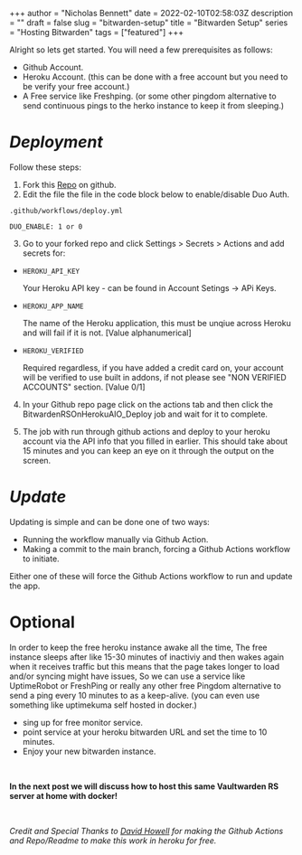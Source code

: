 +++
author = "Nicholas Bennett"
date = 2022-02-10T02:58:03Z
description = ""
draft = false
slug = "bitwarden-setup"
title = "Bitwarden Setup"
series = "Hosting Bitwarden"
tags = ["featured"]
+++

Alright so lets get started. You will need a few prerequisites as follows:

+ Github Account.
+ Heroku Account. (this can be done with a free account but you need to be verify your free account.)
+ A Free service like Freshping. (or some other pingdom alternative to send continuous pings to the herko instance to keep it from sleeping.)

# **_Deployment_**

Follow these steps:

1. Fork this [Repo](https://github.com/davidjameshowell/vaultwarden_heroku "Vaultwarden Heroku") on github.
2. Edit the file the file in the code block below to enable/disable Duo Auth.
```
.github/workflows/deploy.yml

DUO_ENABLE: 1 or 0
```

3. Go to your forked repo and click Settings > Secrets > Actions and add secrets for:


+     HEROKU_API_KEY
 	Your Heroku API key - can be found in Account Setings -> APi Keys.
+     HEROKU_APP_NAME
 	The name of the Heroku application, this must be unqiue across Heroku and will fail if it is not. [Value alphanumerical]
+     HEROKU_VERIFIED
 	Required regardless, if you have added a credit card on, your account will be verified to use built in addons, if not please see "NON VERIFIED ACCOUNTS" section. [Value 0/1]


4. In your Github repo page click on the actions tab and then click the BitwardenRSOnHerokuAIO_Deploy job and wait for it to complete. 

5. The job with run through github actions and deploy to your heroku account via the API info that you filled in earlier. This should take about 15 minutes and you can keep an eye on it through the output on the screen.


# **_Update_**

Updating is simple and can be done one of two ways:

+ Running the workflow manually via Github Action. 
+ Making a commit to the main branch, forcing a Github Actions workflow to initiate.

Either one of these will force the Github Actions workflow to run and update the app.

# **Optional** 

In order to keep the free heroku instance awake all the time, The free instance sleeps after like 15-30 minutes of inactiviy and then wakes again when it receives traffic but this means that the page takes longer to load and/or syncing might have issues, So we can use a service like UptimeRobot or FreshPing or really any other free Pingdom alternative to send a ping every 10 minutes to as a keep-alive. (you can even use something like uptimekuma self hosted in docker.)

* sing up for free monitor service.
* point service at your heroku bitwarden URL and set the time to 10 minutes. 
* Enjoy your new bitwarden instance.

<br>

**In the next post we will discuss how to host this same 
Vaultwarden RS server at home with docker!**

<br>

*Credit and Special Thanks to [David Howell](https://davidjameshowell.com/ "David Howell Website") for making the Github Actions and Repo/Readme to make this work in heroku for free.* 
